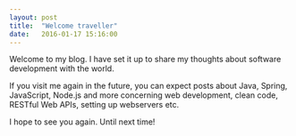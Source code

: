 ```yaml
---
layout: post
title:  "Welcome traveller"
date:   2016-01-17 15:16:00
---
```


Welcome to my blog.
I have set it up to share my thoughts about software development with the world.


If you visit me again in the future, you can expect posts about 
Java, Spring, JavaScript, Node.js and more concerning web development, 
clean code, RESTful Web APIs, setting up webservers etc.


I hope to see you again. Until next time!